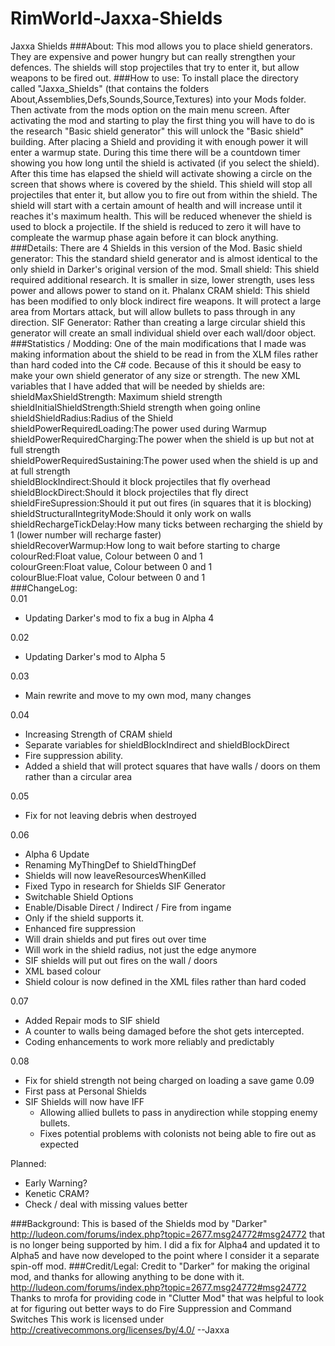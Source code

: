 RimWorld-Jaxxa-Shields
======================
Jaxxa Shields
###About:
This mod allows you to place shield generators. They are expensive and power hungry but can really strengthen your defences.
The shields will stop projectiles that try to enter it, but allow weapons to be fired out.
###How to use:
To install place the directory called "Jaxxa_Shields" (that contains the folders About,Assemblies,Defs,Sounds,Source,Textures) into your Mods folder.
Then activate from the mods option on the main menu screen.
After activating the mod and starting to play the first thing you will have to do is the research "Basic shield generator" this will unlock the "Basic shield" building.
After placing a Shield and providing it with enough power it will enter a warmup state. During this time there will be a countdown timer showing you how long until the shield is activated (if you select the shield).
After this time has elapsed the shield will activate showing a circle on the screen that shows where is covered by the shield.
This shield will stop all projectiles that enter it, but allow you to fire out from within the shield. The shield will start with a certain amount of health and will increase until it reaches it's maximum health. This will be reduced whenever the shield is used to block a projectile. If the shield is reduced to zero it will have to compleate the warmup phase again before it can block anything.
###Details:
There are 4 Shields in this version of the Mod.
Basic shield generator:
This the standard shield generator and is almost identical to the only shield in Darker's original version of the mod.
Small shield:
This shield required additional research.
It is smaller in size, lower strength, uses less power and allows power to stand on it.
Phalanx CRAM shield:
This shield has been modified to only block indirect fire weapons. It will protect a large area from Mortars attack, but will allow bullets to pass through in any direction.
SIF Generator:
Rather than creating a large circular shield this generator will create an small individual shield over each wall/door object.
###Statistics / Modding:
One of the main modifications that I made was making information about the shield to be read in from the XLM files rather than hard coded into the C# code. Because of this it should be easy to make your own shield generator of any size or strength.
The new XML variables that I have added that will be needed by shields are:  
shieldMaxShieldStrength: Maximum shield strength  
shieldInitialShieldStrength:Shield strength when going online  
shieldShieldRadius:Radius of the Shield  
shieldPowerRequiredLoading:The power used during Warmup  
shieldPowerRequiredCharging:The power when the shield is up but not at full strength  
shieldPowerRequiredSustaining:The power used when the shield is up and at full strength  
shieldBlockIndirect:Should it block projectiles that fly overhead  
shieldBlockDirect:Should it block projectiles that fly direct  
shieldFireSupression:Should it put out fires (in squares that it is blocking)  
shieldStructuralIntegrityMode:Should it only work on walls  
shieldRechargeTickDelay:How many ticks between recharging the shield by 1 (lower number will recharge faster)  
shieldRecoverWarmup:How long to wait before starting to charge  
colourRed:Float value, Colour between 0 and 1  
colourGreen:Float value, Colour between 0 and 1  
colourBlue:Float value, Colour between 0 and 1  
###ChangeLog:  
0.01
- Updating Darker's mod to fix a bug in Alpha 4

0.02
- Updating Darker's mod to Alpha 5

0.03
- Main rewrite and move to my own mod, many changes

0.04
- Increasing Strength of CRAM shield
- Separate variables for shieldBlockIndirect and shieldBlockDirect
- Fire suppression ability.
- Added a shield that will protect squares that have walls / doors on them rather than a circular area

0.05
- Fix for not leaving debris when destroyed

0.06
- Alpha 6 Update
- Renaming MyThingDef to ShieldThingDef
- Shields will now leaveResourcesWhenKilled
- Fixed Typo in research for Shields SIF Generator
- Switchable Shield Options
- Enable/Disable Direct / Indirect / Fire from ingame
- Only if the shield supports it.
- Enhanced fire suppression
- Will drain shields and put fires out over time
- Will work in the shield radius, not just the edge anymore
- SIF shields will put out fires on the wall / doors
- XML based colour
- Shield colour is now defined in the XML files rather than hard coded

0.07
- Added Repair mods to SIF shield
- A counter to walls being damaged before the shot gets intercepted.
- Coding enhancements to work more reliably and predictably

0.08
- Fix for shield strength not being charged on loading a save game
0.09
- First pass at Personal Shields
- SIF Shields will now have IFF
	- Allowing allied bullets to pass in anydirection while stopping enemy bullets.
	- Fixes potential problems with colonists not being able to fire out as expected


Planned:
- Early Warning?
- Kenetic CRAM?
- Check / deal with missing values better

###Background:
This is based of the Shields mod by "Darker" http://ludeon.com/forums/index.php?topic=2677.msg24772#msg24772 that is no longer being supported by him. I did a fix for Alpha4 and updated it to Alpha5 and have now developed to the point where I consider it a separate spin-off mod.
###Credit/Legal:
Credit to "Darker" for making the original mod, and thanks for allowing anything to be done with it.
http://ludeon.com/forums/index.php?topic=2677.msg24772#msg24772
Thanks to mrofa for providing code in "Clutter Mod" that was helpful to look at for figuring out better ways to do Fire Suppression and Command Switches
This work is licensed under http://creativecommons.org/licenses/by/4.0/
--Jaxxa
